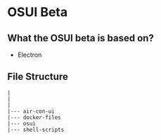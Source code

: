 # OSUI Beta

## What the OSUI beta is based on?

- Electron


## File Structure

```shell
|
|
|
|--- air-con-ui
|--- docker-files
|--- osui
|--- shell-scripts
```